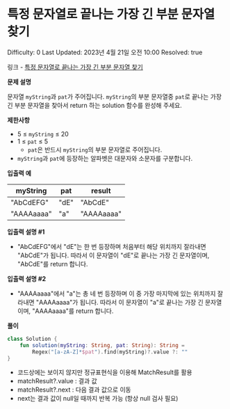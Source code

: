 # 특정 문자열로 끝나는 가장 긴 부분 문자열 찾기

Difficulty: 0
Last Updated: 2023년 4월 21일 오전 10:00
Resolved: true

링크 - [특정 문자열로 끝나는 가장 긴 부분 문자열 찾기](https://school.programmers.co.kr/learn/courses/30/lessons/181872)

**문제 설명**

문자열 `myString`과 `pat`가 주어집니다. `myString`의 부분 문자열중 `pat`로 끝나는 가장 긴 부분 문자열을 찾아서 return 하는 solution 함수를 완성해 주세요.

**제한사항**

- 5 ≤ `myString` ≤ 20
- 1 ≤ `pat` ≤ 5
    - `pat`은 반드시 `myString`의 부분 문자열로 주어집니다.
- `myString`과 `pat`에 등장하는 알파벳은 대문자와 소문자를 구분합니다.

**입출력 예**

| myString | pat | result |
| --- | --- | --- |
| "AbCdEFG" | "dE" | "AbCdE" |
| "AAAAaaaa" | "a" | "AAAAaaaa" |

**입출력 설명 #1**

- "AbCdEFG"에서 "dE"는 한 번 등장하며 처음부터 해당 위치까지 잘라내면 "AbCdE"가 됩니다. 따라서 이 문자열이 "dE"로 끝나는 가장 긴 문자열이며, "AbCdE"를 return 합니다.

**입출력 설명 #2**

- "AAAAaaaa"에서 "a"는 총 네 번 등장하며 이 중 가장 마지막에 있는 위치까지 잘라내면 "AAAAaaaa"가 됩니다. 따라서 이 문자열이 "a"로 끝나는 가장 긴 문자열이며, "AAAAaaaa"를 return 합니다.

**풀이**

```kotlin
class Solution {
    fun solution(myString: String, pat: String): String =
        Regex("[a-zA-Z]*$pat").find(myString)?.value ?: ""
}
```

- 코드상에는 보이지 않지만 정규표현식을 이용해 MatchResult를 활용
- matchResult?.value : 결과 값
- matchResult?.next : 다음 결과 값으로 이동
- next는 결과 값이 null일 때까지 반복 가능 (항상 null 검사 필요)